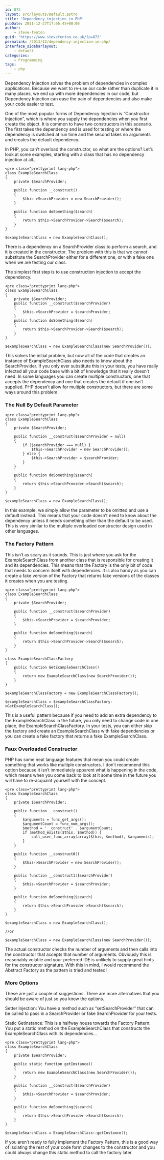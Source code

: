 ```yaml
---
id: 872
layout: src/layouts/Default.astro
title: 'Dependency injection in PHP'
pubDate: 2011-12-27T17:06:45+00:00
author:
    - steve-fenton
guid: 'https://www.stevefenton.co.uk/?p=872'
permalink: /2011/12/dependency-injection-in-php/
interface_sidebarlayout:
    - default
categories:
    - Programming
tags:
    - php
---
```


Dependency Injection solves the problem of dependencies in complex applications. Because we want to re-use our code rather than duplicate it in many places, we end up with more dependencies in our code, but Dependency Injection can ease the pain of dependencies and also make your code easier to test.

One of the most popular forms of Dependency Injection is “Constructor Injection”, which is where you supply the dependencies when you first create the object. It is common to have two constructors in this scenario. The first takes the dependency and is used for testing or where the dependency is switched at run time and the second takes no arguments and creates the default dependency.

In PHP, you can’t overload the constructor, so what are the options? Let’s look at some examples, starting with a class that has no dependency injection at all…

```
<pre class="prettyprint lang-php">
class ExampleSearchClass
{
    private $SearchProvider;

    public function __construct()
    {
        $this->SearchProvider = new SearchProvider();
    }

    public function doSomething($search)
    {
        return $this->SearchProvider->Search($search);
    }
}

$exampleSearchClass = new ExampleSearchClass();
```

There is a dependency on a SearchProvider class to perform a search, and it is created in the constructor. The problem with this is that we cannot substitute the SearchProvider either for a different one, or with a fake one when we are testing our class.

The simplest first step is to use construction injection to accept the dependency.

```
<pre class="prettyprint lang-php">
class ExampleSearchClass
{
    private $SearchProvider;
    public function __construct($searchProvider)
    {
        $this->SearchProvider = $searchProvider;
    }
    public function doSomething($search)
    {
        return $this->SearchProvider->Search($search);
    }
}

$exampleSearchClass = new ExampleSearchClass(new SearchProvider());
```

This solves the initial problem, but now all of the code that creates an instance of ExampleSearchClass also needs to know about the SearchProvider. If you only ever substitute this in your tests, you have really infected all your code base with a bit of knowledge that it really doesn’t need. In some languages you can create multiple constructors, one that accepts the dependency and one that creates the default if one isn’t supplied. PHP doesn’t allow for multiple constructors, but there are some ways around this problem.

### The Null By Default Parameter

```
<pre class="prettyprint lang-php">
class ExampleSearchClass
{
    private $SearchProvider;

    public function __construct($searchProvider = null)
    {
        if ($searchProvider === null) {
            $this->SearchProvider = new SearchProvider();
        } else {
            $this->SearchProvider = $searchProvider;
        }
    }

    public function doSomething($search)
    {
        return $this->SearchProvider->Search($search);
    }
}

$exampleSearchClass = new ExampleSearchClass();
```

In this example, we simply allow the parameter to be omitted and use a default instead. This means that your code doesn’t need to know about the dependency unless it needs something other than the default to be used. This is very similar to the multiple overloaded constructor design used in other languages.

### The Factory Pattern

This isn’t as scary as it sounds. This is just where you ask for the ExampleSearchClass from another class that is responsible for creating it and its dependencies. This means that the Factory is the only bit of code that needs to concern itself with dependencies. It is also handy as you can create a fake version of the Factory that returns fake versions of the classes it creates when you are testing.

```
<pre class="prettyprint lang-php">
class ExampleSearchClass
{
    private $SearchProvider;

    public function __construct($searchProvider)
    {
        $this->SearchProvider = $searchProvider;
    }

    public function doSomething($search)
    {
        return $this->SearchProvider->Search($search);
    }
}

class ExampleSearchClassFactory
{
    public function GetExampleSearchClass()
    {
        return new ExampleSearchClass(new SearchProvider());
    }
}

$exampleSearchClassFactory = new ExampleSearchClassFactory();

$exampleSearchClass = $exampleSearchClassFactory->GetExampleSearchClass();
```

This is a useful pattern because if you need to add an extra dependency to the ExampleSearchClass in the future, you only need to change code in one place, the ExampleSearchClassFactory. In your tests, you can either skip the factory and create an ExampleSearchClass with fake dependencies or you can create a fake factory that returns a fake ExampleSearchClass.

### Faux Overloaded Constructor

PHP has some neat language features that mean you could create something that works like multiple constructors. I don’t recommend this option because it isn’t immediately apparent what is happening in the code, which means when you come back to look at it some time in the future you will have to re-acquaint yourself with the concept.

```
<pre class="prettyprint lang-php">
class ExampleSearchClass
{
    private $SearchProvider;

    public function __construct()
    {
        $arguments = func_get_args();
        $argumentCount = func_num_args();
        $method = '__construct' . $argumentCount;
        if (method_exists($this, $method)) {
            call_user_func_array(array($this, $method), $arguments);
        }
    }

    public function __construct0()
    {
        $this->SearchProvider = new SearchProvider();
    }

    public function __construct1($searchProvider)
    {
        $this->SearchProvider = $searchProvider;
    }
   
    public function doSomething($search)
    {
        return $this->SearchProvider->Search($search);
    }
}

$exampleSearchClass = new ExampleSearchClass();

//or

$exampleSearchClass = new ExampleSearchClass(new SearchProvider());
```

The actual constructor checks the number of arguments and then calls into the constructor that accepts that number of arguments. Obviously this is reasonably volatile and your preferred IDE is unlikely to supply great hints for the constructor signature. With this in mind, I would recommend the Abstract Factory as the pattern is tried and tested!

### More Options

These are just a couple of suggestions. There are more alternatives that you should be aware of just so you know the options.

Setter Injection: You have a method such as “setSearchProvider” that can be called to pass in a SearchProvider or fake SearchProvider for your tests.

Static GetInstance: This is a halfway house towards the Factory Pattern. You put a static method on the ExampleSearchClass that constructs the ExampleSearchClass with its dependencies…

```
<pre class="prettyprint lang-php">
class ExampleSearchClass
{
    private $SearchProvider;
   
    public static function getInstance()
    {
        return new ExampleSearchClass(new SearchProvider());
    }

    public function __construct($searchProvider)
    {
        $this->SearchProvider = $searchProvider;
    }

    public function doSomething($search)
    {
        return $this->SearchProvider->Search($search);
    }
}

$exampleSearchClass = ExampleSearchClass::getInstance();
```

If you aren’t ready to fully implement the Factory Pattern, this is a good way of isolating the rest of your code form changes to the constructor and you could always change this static method to call the factory later.